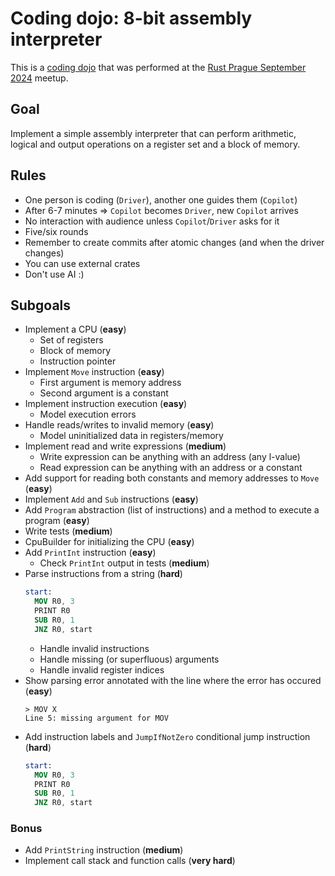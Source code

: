 # Coding dojo: 8-bit assembly interpreter
This is a [coding dojo](https://codingdojo.org/) that was performed at the [Rust Prague September 
2024](https://www.meetup.com/rust-prague/events/303346494) meetup.

## Goal
Implement a simple assembly interpreter that can perform arithmetic, logical and output 
operations on a register set and a block of memory.

## Rules
- One person is coding (`Driver`), another one guides them (`Copilot`)
- After 6-7 minutes => `Copilot` becomes `Driver`, new `Copilot` arrives
- No interaction with audience unless `Copilot`/`Driver` asks for it
- Five/six rounds
- Remember to create commits after atomic changes (and when the driver changes)
- You can use external crates
- Don't use AI :)

## Subgoals
- Implement a CPU (**easy**)
  - Set of registers
  - Block of memory
  - Instruction pointer
- Implement `Move` instruction (**easy**)
  - First argument is memory address
  - Second argument is a constant
- Implement instruction execution (**easy**)
  - Model execution errors
- Handle reads/writes to invalid memory (**easy**)
  - Model uninitialized data in registers/memory
- Implement read and write expressions (**medium**)
  - Write expression can be anything with an address (any l-value)
  - Read expression can be anything with an address or a constant
- Add support for reading both constants and memory addresses to `Move` (**easy**)
- Implement `Add` and `Sub` instructions (**easy**)
- Add `Program` abstraction (list of instructions) and a method to execute a program (**easy**)
- Write tests (**medium**)
- CpuBuilder for initializing the CPU (**easy**)
- Add `PrintInt` instruction (**easy**)
  - Check `PrintInt` output in tests (**medium**)
- Parse instructions from a string (**hard**)
  ```nasm
  start:
    MOV R0, 3
    PRINT R0
    SUB R0, 1
    JNZ R0, start
  ```
  - Handle invalid instructions
  - Handle missing (or superfluous) arguments
  - Handle invalid register indices
- Show parsing error annotated with the line where the error has occured (**easy**)
  ```text
  > MOV X
  Line 5: missing argument for MOV
  ```
- Add instruction labels and `JumpIfNotZero` conditional jump instruction (**hard**)
  ```nasm
  start:
    MOV R0, 3
    PRINT R0
    SUB R0, 1
    JNZ R0, start
  ```

### Bonus
- Add `PrintString` instruction (**medium**)
- Implement call stack and function calls (**very hard**)
